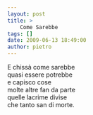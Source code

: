 ```yaml
---
layout: post
title: >
    Come Sarebbe
tags: []
date: 2009-06-13 18:49:00
author: pietro
---
```

E chissà come sarebbe<br/>quasi essere potrebbe<br/>e capisco cose<br/>molte altre fan da parte<br/>quelle lacrime divise<br/>che tanto san di morte.
